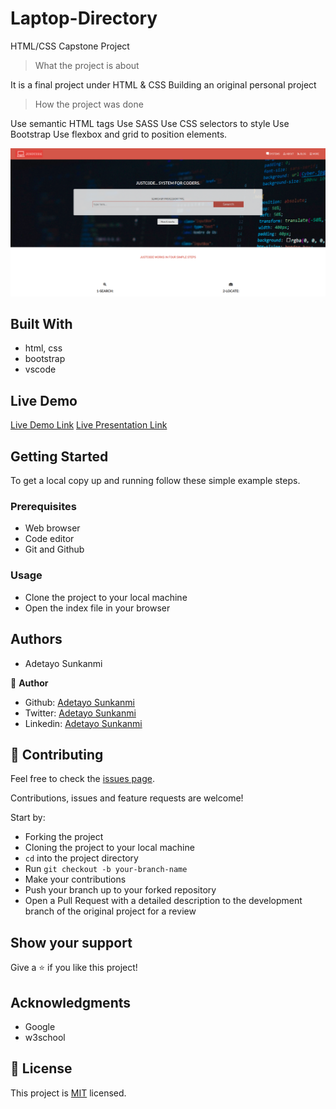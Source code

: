# Laptop-Directory

HTML/CSS Capstone Project

> What the project is about

It is a final project under HTML & CSS
Building an original personal project

> How the project was done

Use semantic HTML tags
Use SASS
Use CSS selectors to style
Use Bootstrap
Use flexbox and grid to position elements.

![screenshot](images/capstone.png)

## Built With

- html, css
- bootstrap
- vscode

## Live Demo

[Live Demo Link](https://rawcdn.githack.com/jstloyal/Laptop-Directory/8cfa3b1d707f4bb8a3e229c6122fa9b06b43da61/index.html)
[Live Presentation Link](https://drive.google.com/file/d/1_FVBYdBTkHOOUVAg_awzNbblcgA4F9vj/view?usp=sharing)

## Getting Started

To get a local copy up and running follow these simple example steps.

### Prerequisites

- Web browser
- Code editor
- Git and Github

### Usage

- Clone the project to your local machine
- Open the index file in your browser

## Authors

- Adetayo Sunkanmi

👤 **Author**

- Github: [Adetayo Sunkanmi](https://github.com/jstloyal)
- Twitter: [Adetayo Sunkanmi](https://twitter.com/jstloyalty)
- Linkedin: [Adetayo Sunkanmi](https://www.linkedin.com/in/jstloyalty/)

## 🤝 Contributing

Feel free to check the [issues page](https://github.com/jstloyal/Laptop-Directory/issues).

Contributions, issues and feature requests are welcome!

Start by:

- Forking the project
- Cloning the project to your local machine
- `cd` into the project directory
- Run `git checkout -b your-branch-name`
- Make your contributions
- Push your branch up to your forked repository
- Open a Pull Request with a detailed description to the development branch of the original project for a review

## Show your support

Give a ⭐️ if you like this project!

## Acknowledgments

- Google
- w3school

## 📝 License

This project is [MIT](lic.url) licensed.
